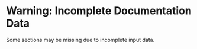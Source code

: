 # Warning: Incomplete Documentation Data

Some sections may be missing due to incomplete input data.